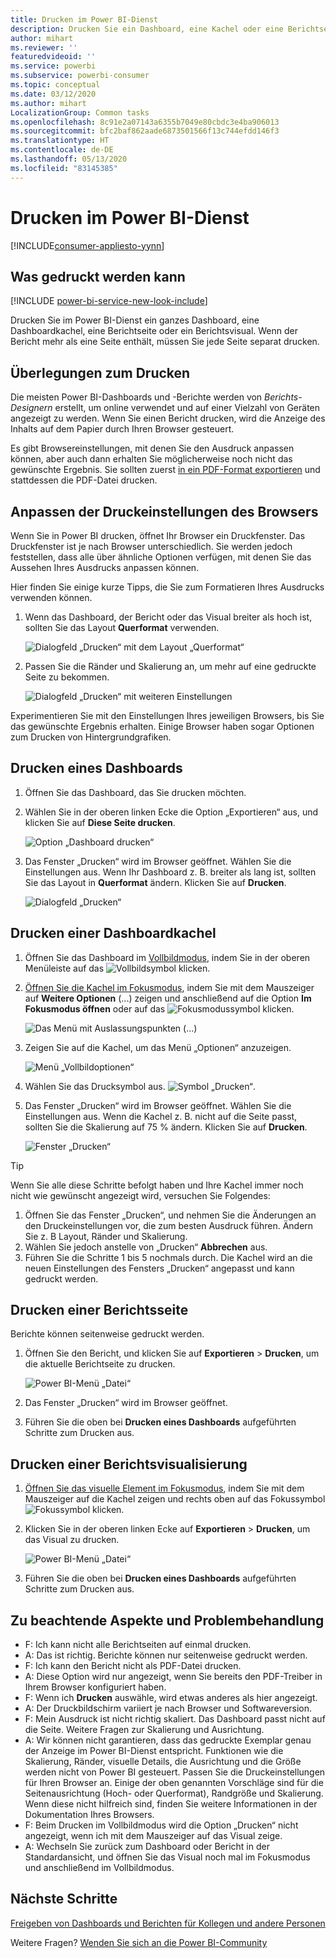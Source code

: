 ```yaml
---
title: Drucken im Power BI-Dienst
description: Drucken Sie ein Dashboard, eine Kachel oder eine Berichtseite im Power BI-Dienst.
author: mihart
ms.reviewer: ''
featuredvideoid: ''
ms.service: powerbi
ms.subservice: powerbi-consumer
ms.topic: conceptual
ms.date: 03/12/2020
ms.author: mihart
LocalizationGroup: Common tasks
ms.openlocfilehash: 8c91e2a07143a6355b7049e80cbdc3e4ba906013
ms.sourcegitcommit: bfc2baf862aade6873501566f13c744efdd146f3
ms.translationtype: HT
ms.contentlocale: de-DE
ms.lasthandoff: 05/13/2020
ms.locfileid: "83145385"
---
```

# <a name="printing-from-the-power-bi-service"></a>Drucken im Power BI-Dienst

[!INCLUDE[consumer-appliesto-yynn](../includes/consumer-appliesto-yynn.md)]
## <a name="what-can-be-printed"></a>Was gedruckt werden kann
[!INCLUDE [power-bi-service-new-look-include](../includes/power-bi-service-new-look-include.md)]

Drucken Sie im Power BI-Dienst ein ganzes Dashboard, eine Dashboardkachel, eine Berichtseite oder ein Berichtsvisual. Wenn der Bericht mehr als eine Seite enthält, müssen Sie jede Seite separat drucken. 

## <a name="printing-considerations"></a>Überlegungen zum Drucken

Die meisten Power BI-Dashboards und -Berichte werden von *Berichts-Designern* erstellt, um online verwendet und auf einer Vielzahl von Geräten angezeigt zu werden. Wenn Sie einen Bericht drucken, wird die Anzeige des Inhalts auf dem Papier durch Ihren Browser gesteuert. 

Es gibt Browsereinstellungen, mit denen Sie den Ausdruck anpassen können, aber auch dann erhalten Sie möglicherweise noch nicht das gewünschte Ergebnis. Sie sollten zuerst [in ein PDF-Format exportieren](end-user-pdf.md) und stattdessen die PDF-Datei drucken. 

## <a name="adjust-your-browser-print-settings"></a>Anpassen der Druckeinstellungen des Browsers
Wenn Sie in Power BI drucken, öffnet Ihr Browser ein Druckfenster. Das Druckfenster ist je nach Browser unterschiedlich. Sie werden jedoch feststellen, dass alle über ähnliche Optionen verfügen, mit denen Sie das Aussehen Ihres Ausdrucks anpassen können. 

Hier finden Sie einige kurze Tipps, die Sie zum Formatieren Ihres Ausdrucks verwenden können.

   > 
1. Wenn das Dashboard, der Bericht oder das Visual breiter als hoch ist, sollten Sie das Layout **Querformat** verwenden. 

   ![Dialogfeld „Drucken“ mit dem Layout „Querformat“](./media/end-user-print/power-bi-landscape-layout.png)

2. Passen Sie die Ränder und Skalierung an, um mehr auf eine gedruckte Seite zu bekommen. 

    ![Dialogfeld „Drucken“ mit weiteren Einstellungen](./media/end-user-print/power-bi-margins.png)

Experimentieren Sie mit den Einstellungen Ihres jeweiligen Browsers, bis Sie das gewünschte Ergebnis erhalten. Einige Browser haben sogar Optionen zum Drucken von Hintergrundgrafiken. 

## <a name="print-a-dashboard"></a>Drucken eines Dashboards
1. Öffnen Sie das Dashboard, das Sie drucken möchten.
2. Wählen Sie in der oberen linken Ecke die Option „Exportieren“ aus, und klicken Sie auf **Diese Seite drucken**.
   
    ![Option „Dashboard drucken“](./media/end-user-print/power-bi-dashboard-print.png)

3. Das Fenster „Drucken“ wird im Browser geöffnet. Wählen Sie die Einstellungen aus. Wenn Ihr Dashboard z. B. breiter als lang ist, sollten Sie das Layout in **Querformat** ändern. Klicken Sie auf **Drucken**.
   
    ![Dialogfeld „Drucken“](./media/end-user-print/power-bi-print-dash.png)

## <a name="print-a-dashboard-tile"></a>Drucken einer Dashboardkachel
1. Öffnen Sie das Dashboard im [Vollbildmodus](end-user-focus.md), indem Sie in der oberen Menüleiste auf das ![Vollbildsymbol](./media/end-user-print/power-bi-full-screen.png) klicken.

3. [Öffnen Sie die Kachel im Fokusmodus](end-user-focus.md), indem Sie mit dem Mauszeiger auf **Weitere Optionen** (...) zeigen und anschließend auf die Option **Im Fokusmodus öffnen** oder auf das ![Fokusmodussymbol](./media/end-user-print/power-bi-focus-icon.png) klicken.
   
    ![Das Menü mit Auslassungspunkten (...)](./media/end-user-print/power-bi-menu-options.png)

4. Zeigen Sie auf die Kachel, um das Menü „Optionen“ anzuzeigen.
   
    ![Menü „Vollbildoptionen“](./media/end-user-print/menu-options-new.png)

4. Wählen Sie das Drucksymbol aus. ![Symbol „Drucken“](./media/end-user-print/print-icon.png).     

5. Das Fenster „Drucken“ wird im Browser geöffnet. Wählen Sie die Einstellungen aus. Wenn die Kachel z. B. nicht auf die Seite passt, sollten Sie die Skalierung auf 75 % ändern. Klicken Sie auf **Drucken**.

    ![Fenster „Drucken“](./media/end-user-print/power-bi-scale.png) 

> [!TIP]
> Wenn Sie alle diese Schritte befolgt haben und Ihre Kachel immer noch nicht wie gewünscht angezeigt wird, versuchen Sie Folgendes:
> 1. Öffnen Sie das Fenster „Drucken“, und nehmen Sie die Änderungen an den Druckeinstellungen vor, die zum besten Ausdruck führen. Ändern Sie z. B Layout, Ränder und Skalierung. 
> 2. Wählen Sie jedoch anstelle von „Drucken“ **Abbrechen** aus. 
> 3. Führen Sie die Schritte 1 bis 5 nochmals durch. Die Kachel wird an die neuen Einstellungen des Fensters „Drucken“ angepasst und kann gedruckt werden.

## <a name="print-a-report-page"></a>Drucken einer Berichtsseite
Berichte können seitenweise gedruckt werden.

1. Öffnen Sie den Bericht, und klicken Sie auf **Exportieren** > **Drucken**, um die aktuelle Berichtseite zu drucken.
   
    ![Power BI-Menü „Datei“](./media/end-user-print/power-bi-report-print.png)
2. Das Fenster „Drucken“ wird im Browser geöffnet.

3. Führen Sie die oben bei **Drucken eines Dashboards** aufgeführten Schritte zum Drucken aus.
   


## <a name="print-a-report-visual"></a>Drucken einer Berichtsvisualisierung
1. [Öffnen Sie das visuelle Element im Fokusmodus](end-user-focus.md), indem Sie mit dem Mauszeiger auf die Kachel zeigen und rechts oben auf das Fokussymbol ![Fokussymbol](./media/end-user-print/power-bi-focus-icon.png) klicken.

2. Klicken Sie in der oberen linken Ecke auf **Exportieren** > **Drucken**, um das Visual zu drucken.

    ![Power BI-Menü „Datei“](./media/end-user-print/power-bi-report-print.png)


3. Führen Sie die oben bei **Drucken eines Dashboards** aufgeführten Schritte zum Drucken aus.

## <a name="considerations-and-troubleshooting"></a>Zu beachtende Aspekte und Problembehandlung

* F: Ich kann nicht alle Berichtseiten auf einmal drucken.    
* A: Das ist richtig. Berichte können nur seitenweise gedruckt werden.
* F: Ich kann den Bericht nicht als PDF-Datei drucken.    
* A: Diese Option wird nur angezeigt, wenn Sie bereits den PDF-Treiber in Ihrem Browser konfiguriert haben.    
* F: Wenn ich **Drucken** auswähle, wird etwas anderes als hier angezeigt.    
* A: Der Druckbildschirm variiert je nach Browser und Softwareversion.
* F: Mein Ausdruck ist nicht richtig skaliert.  Das Dashboard passt nicht auf die Seite. Weitere Fragen zur Skalierung und Ausrichtung.    
* A: Wir können nicht garantieren, dass das gedruckte Exemplar genau der Anzeige im Power BI-Dienst entspricht. Funktionen wie die Skalierung, Ränder, visuelle Details, die Ausrichtung und die Größe werden nicht von Power BI gesteuert. Passen Sie die Druckeinstellungen für Ihren Browser an. Einige der oben genannten Vorschläge sind für die Seitenausrichtung (Hoch- oder Querformat), Randgröße und Skalierung. Wenn diese nicht hilfreich sind, finden Sie weitere Informationen in der Dokumentation Ihres Browsers.      
* F: Beim Drucken im Vollbildmodus wird die Option „Drucken“ nicht angezeigt, wenn ich mit dem Mauszeiger auf das Visual zeige.   
* A: Wechseln Sie zurück zum Dashboard oder Bericht in der Standardansicht, und öffnen Sie das Visual noch mal im Fokusmodus und anschließend im Vollbildmodus. 

## <a name="next-steps"></a>Nächste Schritte
[Freigeben von Dashboards und Berichten für Kollegen und andere Personen](../collaborate-share/service-share-dashboards.md)

Weitere Fragen? [Wenden Sie sich an die Power BI-Community](https://community.powerbi.com/)
